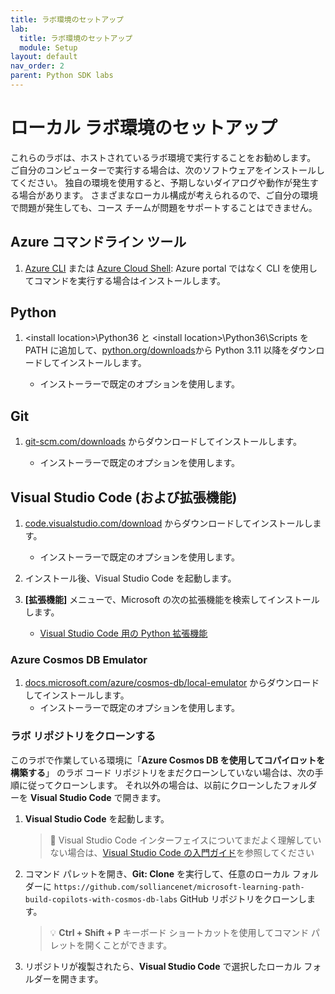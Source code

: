 ```yaml
---
title: ラボ環境のセットアップ
lab:
  title: ラボ環境のセットアップ
  module: Setup
layout: default
nav_order: 2
parent: Python SDK labs
---
```


# ローカル ラボ環境のセットアップ

これらのラボは、ホストされているラボ環境で実行することをお勧めします。 ご自分のコンピューターで実行する場合は、次のソフトウェアをインストールしてください。 独自の環境を使用すると、予期しないダイアログや動作が発生する場合があります。 さまざまなローカル構成が考えられるので、ご自分の環境で問題が発生しても、コース チームが問題をサポートすることはできません。

## Azure コマンドライン ツール

1. [Azure CLI](https://docs.microsoft.com/cli/azure/?view=azure-cli-latest) または [Azure Cloud Shell](https://shell.azure.com): Azure portal ではなく CLI を使用してコマンドを実行する場合はインストールします。

## Python

1. \<install location\>\Python36 と \<install location>\Python36\Scripts を PATH に追加して、[python.org/downloads]から Python 3.11 以降をダウンロードしてインストールします。

    - インストーラーで既定のオプションを使用します。

## Git

1. [git-scm.com/downloads] からダウンロードしてインストールします。

    - インストーラーで既定のオプションを使用します。

## Visual Studio Code (および拡張機能)

1. [code.visualstudio.com/download] からダウンロードしてインストールします。

    - インストーラーで既定のオプションを使用します。

1. インストール後、Visual Studio Code を起動します。

1. **[拡張機能]** メニューで、Microsoft の次の拡張機能を検索してインストールします。

    - [Visual Studio Code 用の Python 拡張機能][marketplace.visualstudio.com/mms-python.python]

### Azure Cosmos DB Emulator

1. [docs.microsoft.com/azure/cosmos-db/local-emulator] からダウンロードしてインストールします。
    - インストーラーで既定のオプションを使用します。

### ラボ リポジトリをクローンする

このラボで作業している環境に「**Azure Cosmos DB を使用してコパイロットを構築する**」 のラボ コード リポジトリをまだクローンしていない場合は、次の手順に従ってクローンします。 それ以外の場合は、以前にクローンしたフォルダーを **Visual Studio Code** で開きます。

1. **Visual Studio Code** を起動します。

    > &#128221; Visual Studio Code インターフェイスについてまだよく理解していない場合は、[Visual Studio Code の入門ガイド][code.visualstudio.com/docs/getstarted]を参照してください

1. コマンド パレットを開き、**Git: Clone** を実行して、任意のローカル フォルダーに ``https://github.com/solliancenet/microsoft-learning-path-build-copilots-with-cosmos-db-labs`` GitHub リポジトリをクローンします。

    > &#128161; **Ctrl + Shift + P** キーボード ショートカットを使用してコマンド パレットを開くことができます。

1. リポジトリが複製されたら、**Visual Studio Code** で選択したローカル フォルダーを開きます。

[code.visualstudio.com/docs/getstarted]: https://code.visualstudio.com/docs/getstarted/tips-and-tricks
[docs.microsoft.com/azure/cosmos-db/local-emulator]: https://docs.microsoft.com/azure/cosmos-db/local-emulator#download-the-emulator
[code.visualstudio.com/download]: https://code.visualstudio.com/download
[git-scm.com/downloads]: https://git-scm.com/downloads
[python.org/downloads]: https://www.python.org/downloads/
[marketplace.visualstudio.com/mms-python.python]: https://marketplace.visualstudio.com/items?itemName=ms-python.python#overview
